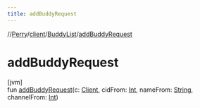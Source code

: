 ```yaml
---
title: addBuddyRequest
---
```

//[Perry](../../../index.html)/[client](../index.html)/[BuddyList](index.html)/[addBuddyRequest](add-buddy-request.html)



# addBuddyRequest



[jvm]\
fun [addBuddyRequest](add-buddy-request.html)(c: [Client](../-client/index.html), cidFrom: [Int](https://kotlinlang.org/api/latest/jvm/stdlib/kotlin/-int/index.html), nameFrom: [String](https://kotlinlang.org/api/latest/jvm/stdlib/kotlin/-string/index.html), channelFrom: [Int](https://kotlinlang.org/api/latest/jvm/stdlib/kotlin/-int/index.html))




